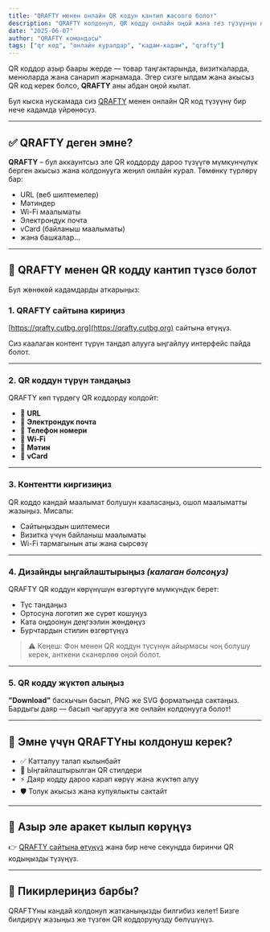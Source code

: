 ```yaml
---
title: "QRAFTY менен онлайн QR кодун кантип жасоого болот"
description: "QRAFTY колдонуп, QR кодду онлайн оңой жана тез түзүүнүн жолун үйрөнүңүз. Катталбай эле – акысыз, ылдам жана ыңгайлаштырылган QR коддор."
date: "2025-06-07"
author: "QRAFTY командасы"
tags: ["qr код", "онлайн куралдар", "кадам-кадам", "qrafty"]
---
```


QR коддор азыр баары жерде — товар таңгактарында, визиткаларда, менюларда жана санарип жарнамада. Эгер сизге ылдам жана акысыз QR код керек болсо, **QRAFTY** аны абдан оңой кылат.

Бул кыска нускамада сиз [QRAFTY](https://qrafty.cutbg.org) менен онлайн QR код түзүүнү бир нече кадамда үйрөнөсүз.

---

## ✅ QRAFTY деген эмне?

**QRAFTY** – бул аккаунтсыз эле QR коддорду дароо түзүүгө мүмкүнчүлүк берген акысыз жана колдонууга жеңил онлайн курал. Төмөнкү түрлөрү бар:

- URL (веб шилтемелер)
- Мәтиндер
- Wi-Fi маалыматы
- Электрондук почта
- vCard (байланыш маалыматы)
- жана башкалар...

---

## 🚀 QRAFTY менен QR кодду кантип түзсө болот

Бул жөнөкөй кадамдарды аткарыңыз:

### 1. QRAFTY сайтына кириңиз

[https://qrafty.cutbg.org](https://qrafty.cutbg.org) сайтына өтүңүз.

Сиз каалаган контент түрүн тандап алууга ыңгайлуу интерфейс пайда болот.

---

### 2. QR коддун түрүн тандаңыз

QRAFTY көп түрдөгү QR коддорду колдойт:
- 🔗 **URL**
- 📧 **Электрондук почта**
- 📱 **Телефон номери**
- 📶 **Wi-Fi**
- 💬 **Мәтин**
- 👤 **vCard**

---

### 3. Контентти киргизиңиз

QR коддо кандай маалымат болушун кааласаңыз, ошол маалыматты жазыңыз. Мисалы:
- Сайтыңыздын шилтемеси
- Визитка үчүн байланыш маалыматы
- Wi-Fi тармагынын аты жана сырсөзү

---

### 4. Дизайнды ыңгайлаштырыңыз *(калаган болсоңуз)*

QRAFTY QR коддун көрүнүшүн өзгөртүүгө мүмкүндүк берет:
- Түс тандаңыз
- Ортосуна логотип же сүрөт кошуңуз
- Ката оңдоонун деңгээлин жөндөңүз
- Бурчтардын стилин өзгөртүңүз

> ⚠️ Кеңеш: Фон менен QR коддун түсүнүн айырмасы чоң болушу керек, анткени сканерлөө оңой болот.

---

### 5. QR кодду жүктөп алыңыз

**"Download"** баскычын басып, PNG же SVG форматында сактаңыз. Бардыгы даяр — басып чыгарууга же онлайн колдонууга болот!

---

## 🎯 Эмне үчүн QRAFTYны колдонуш керек?

- ✅ Катталуу талап кылынбайт
- 🎨 Ыңгайлаштырылган QR стилдери
- ⚡ Даяр кодду дароо карап көрүү жана жүктөп алуу
- 🛡️ Толук акысыз жана купуялыкты сактайт

---

## 🔗 Азыр эле аракет кылып көрүңүз

👉 [QRAFTY сайтына өтүңүз](https://qrafty.cutbg.org) жана бир нече секундда биринчи QR кодыңызды түзүңүз.

---

## 💬 Пикирлериңиз барбы?

QRAFTYны кандай колдонуп жатканыңызды билгибиз келет! Бизге билдирүү жазыңыз же түзгөн QR коддоруңузду бөлүшүңүз.
